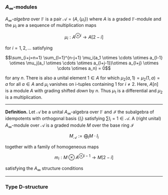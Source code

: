 ### $A_\infty$-modules
*$A_\infty$-algebra* over $\mathbb{F}$ is a pair $\mathcal{A}=(A,\{\mu_i\})$ where $A$ is a graded $\mathbb{F}$-module and the $\mu_i$ are a sequence of multiplication maps

$$\mu_i:A^{\otimes i} \to A[2-i]$$

for $i 	= 1, 2, ...$ satisfying 

$$\sum_{i+j=n+1} \sum_{l=1}^{n-j+1} \mu_i(a_1 \otimes \cdots \otimes a_{l-1} \otimes \mu_j(a_l \otimes \cdots \otimes a_{l+j-1})\otimes a_{l+j} \otimes  \cdots \otimes a_n) = 0$$

for any $n$. There is also a unital element $1 \in A$ for which $\mu_2(a,1)=\mu_2(1,a)=a$ for all $a \in A$ and $\mu_i$ vanishes on i-tuples containing $1$ for $i \neq 2$. Here, $A[n]$ is a module $A$ with grading shifted *down* by $n$. Thus $\mu_1$ is a differential and $\mu_2$ is a multiplication.

___
**Definition.** Let $\mathcal{A}$ be a unital $A_\infty$-algebra over $\mathbb{F}$ and $\mathcal{I}$ the subalgebra of idempotents with orthogonal basis $\{I_i\}$ satisfying $\sum I_i = 1 \in \mathcal{A}$.  A (right unital) $A_\infty$-module over $\mathcal{A}$ is a graded module $M$ over  the base ring $\mathcal{I}$

$$M_{\mathcal{A}} := \bigoplus_i M \cdot I_i$$

together with a family of homogeneous maps

$$m_i: M \otimes A^{\otimes i-1} \to M[2-i]$$

satisfying the $A_{\infty}$ structure conditions
___

### Type D-structure

<!--stackedit_data:
eyJoaXN0b3J5IjpbLTEyNDIyMzIxMzgsNTcyODk2MTUzLDIzMz
cxOTM0LDQ3MTMxNzA3Miw0ODkxMzc0NjQsNjM0ODAyMjEzLC0y
MDI4OTc1NTUsNzMwOTk4MTE2XX0=
-->